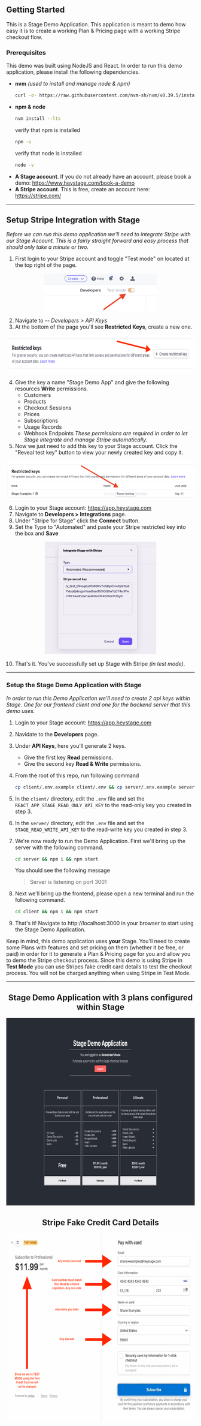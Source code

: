 <!-- GETTING STARTED -->

## Getting Started

This is a Stage Demo Application. This application is meant to demo how easy it is to create a working Plan & Pricing page with a working Stripe checkout flow.

### Prerequisites

This demo was built using NodeJS and React. In order to run this demo application, please install the following dependencies.

- **nvm** _(used to install and manage node & npm)_
  ```sh
  curl -o- https://raw.githubusercontent.com/nvm-sh/nvm/v0.39.5/install.sh | bash
  ```
- **npm & node**
  ```sh
  nvm install --lts
  ```
  verify that npm is installed
  ```sh
  npm -v
  ```
  verify that node is installed
  ```sh
  node -v
  ```
- **A Stage account**. If you do not already have an account, please book a demo: https://www.heystage.com/book-a-demo
- **A Stripe account**. This is free, create an account here: https://stripe.com/

---

## Setup Stripe Integration with Stage

_Before we can run this demo application we'll need to integrate Stripe with our Stage Account. This is a fairly straight forward and easy process that should only take a minute or two._

1. First login to your Stripe account and toggle "Test mode" on located at the top right of the page.
<p align="center"><img src=".images/stripe_ref_1.png"  height="100" width="auto"></p>

2. Navigate to -- _Developers > API Keys_
3. At the bottom of the page you'll see **Restricted Keys**, create a new one.
<p align="center"><img src=".images/stripe_ref_2.png"  height="100" width="auto"></p>

4. Give the key a name "Stage Demo App" and give the following resources **Write** permissions.
   - Customers
   - Products
   - Checkout Sessions
   - Prices
   - Subscriptions
   - Usage Records
   - Webhook Endpoints
     _These permissions are required in order to let Stage integrate and manage Stripe automatically._
5. Now we just need to add this key to your Stage account.
Click the "Reveal test key" button to view your newly created key and copy it.
<p align="center"><img src=".images/stripe_ref_3.png"  height="100" width="auto"></p>

6. Login to your Stage account: https://app.heystage.com
7. Navigate to **Developers > Integrations** page.
8. Under "Stripe for Stage" click the **Connect** button.
9. Set the Type to "Automated" and paste your Stripe restricted key into the box and **Save**
<p align="center"><img src=".images/stage_ref_1.png"  height="300" width="auto"></p>

10. That's it. You've successfully set up Stage with Stripe _(in test mode)_.

---

### Setup the Stage Demo Application with Stage

_In order to run this Demo Application we'll need to create 2 api keys within Stage. One for our frontend client and one for the backend server that this demo uses._

1. Login to your Stage account: https://app.heystage.com
2. Navidate to the **Developers** page.
3. Under **API Keys**, here you'll generate 2 keys.

   - Give the first key **Read** permissions.
   - Give the second key **Read & Write** permissions.

4. From the root of this repo, run following command
   ```sh
   cp client/.env.example client/.env && cp server/.env.example server/.env
   ```
5. In the `client/` directory, edit the `.env` file and set the `REACT_APP_STAGE_READ_ONLY_API_KEY` to the read-only key you created in step 3.
6. In the `server/` directory, edit the `.env` file and set the `STAGE_READ_WRITE_API_KEY` to the read-write key you created in step 3.
7. We're now ready to run the Demo Application. First we'll bring up the server with the following command.
   ```sh
   cd server && npm i && npm start
   ```
   You should see the following message
   > Server is listening on port 3001
8. Next we'll bring up the frontend, please open a new terminal and run the following command.
   ```sh
   cd client && npm i && npm start
   ```
9. That's it! Navigate to http://localhost:3000 in your browser to start using the Stage Demo Application.

Keep in mind, this demo application uses **your** Stage. You'll need to create some Plans with features and set pricing on them (whether it be free, or paid) in order for it to generate a Plan & Pricing page for you and allow you to demo the Stripe checkout process. Since this demo is using Stripe in **Test Mode** you can use Stripes fake credit card details to test the checkout process. You will not be charged anything when using Stripe in Test Mode.

---

<h2 align="center">Stage Demo Application with 3 plans configured within Stage</h2>
<p align="center"><img src=".images/stage_ref_2.png"  height="500" width="auto"></p>

<h2 align="center">Stripe Fake Credit Card Details</h2>
<p align="center"><img src=".images/stripe_ref_4.png"  height="500" width="auto"></p>
